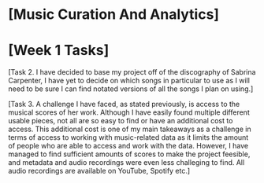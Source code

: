# \[Music Curation And Analytics\]

# \[Week 1 Tasks\]

\[Task 2. I have decided to base my project off of the discography of Sabrina Carpenter, I have yet to decide on which songs in particular to use as I will need to be sure I can find notated versions
of all the songs I plan on using.\]

\[Task 3. A challenge I have faced, as stated previously, is access to the musical scores of her work. Although I have easily found multiple different usable pieces, not all are so easy to find or have an additional cost to access. This additional cost is one of my main takeaways as a challenge in terms of access to working with music-related data as it limits the amount of people who are able to access and work with the data.
However, I have managed to find sufficient amounts of scores to make the project feesible, and metadata and audio recordings were even less challeging to find. All audio recordings are available on YouTube, Spotify etc.\]
